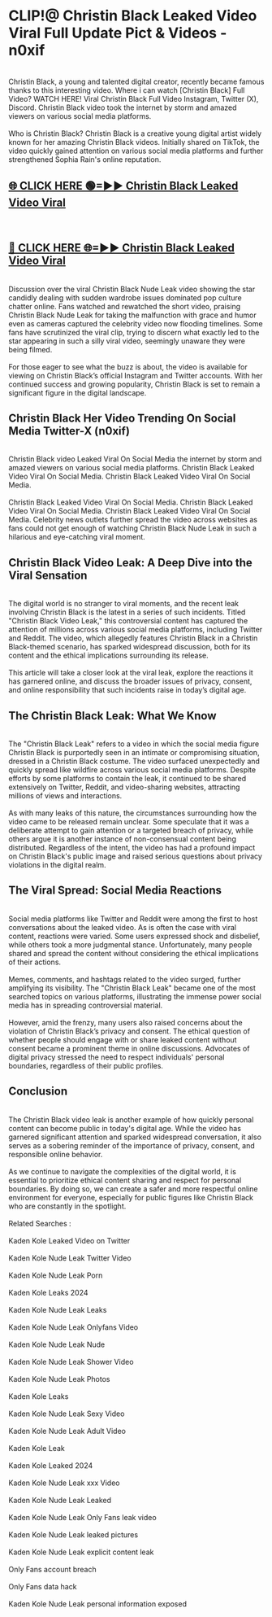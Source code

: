 # CLIP!@ Christin Black Leaked Video Viral Full Update Pict & Videos - n0xif
<br>
Christin Black, a young and talented digital creator, recently became famous thanks to this interesting video. Where i can watch [Christin Black] Full Video? WATCH HERE! Viral Christin Black Full Video Instagram, Twitter (X), Discord. Christin Black video took the internet by storm and amazed viewers on various social media platforms.
<br><br>
Who is Christin Black? Christin Black is a creative young digital artist widely known for her amazing Christin Black videos. Initially shared on TikTok, the video quickly gained attention on various social media platforms and further strengthened Sophia Rain's online reputation.
<br>
<h2><a href="https://bestclip.site?title=Christin_Black">🌐 CLICK HERE 🟢=►► Christin Black Leaked Video Viral</a></h2>
<br>
<h2><a href="https://bestclip.site?title=Christin_Black">🔴 CLICK HERE 🌐=►► Christin Black Leaked Video Viral</a></h2>
<br>
Discussion over the viral Christin Black Nude Leak video showing the star candidly dealing with sudden wardrobe issues dominated pop culture chatter online. Fans watched and rewatched the short video, praising Christin Black Nude Leak for taking the malfunction with grace and humor even as cameras captured the celebrity video now flooding timelines. Some fans have scrutinized the viral clip, trying to discern what exactly led to the star appearing in such a silly viral video, seemingly unaware they were being filmed.
<br><br>
For those eager to see what the buzz is about, the video is available for viewing on Christin Black’s official Instagram and Twitter accounts. With her continued success and growing popularity, Christin Black is set to remain a significant figure in the digital landscape.
<br>
<h2>Christin Black Her Video Trending On Social Media Twitter-X (n0xif)</h2>
<br>
Christin Black video Leaked Viral On Social Media the internet by storm and amazed viewers on various social media platforms. Christin Black Leaked Video Viral On Social Media. Christin Black Leaked Video Viral On Social Media.
<br><br>
Christin Black Leaked Video Viral On Social Media. Christin Black Leaked Video Viral On Social Media. Christin Black Leaked Video Viral On Social Media. Celebrity news outlets further spread the video across websites as fans could not get enough of watching Christin Black Nude Leak in such a hilarious and eye-catching viral moment.
<br>
<h2>Christin Black Video Leak: A Deep Dive into the Viral Sensation</h2>
<br>
The digital world is no stranger to viral moments, and the recent leak involving Christin Black is the latest in a series of such incidents. Titled "Christin Black Video Leak," this controversial content has captured the attention of millions across various social media platforms, including Twitter and Reddit. The video, which allegedly features Christin Black in a Christin Black-themed scenario, has sparked widespread discussion, both for its content and the ethical implications surrounding its release.
<br><br>
This article will take a closer look at the viral leak, explore the reactions it has garnered online, and discuss the broader issues of privacy, consent, and online responsibility that such incidents raise in today’s digital age.
<br>
<h2>The Christin Black Leak: What We Know</h2>
<br>
The "Christin Black Leak" refers to a video in which the social media figure Christin Black is purportedly seen in an intimate or compromising situation, dressed in a Christin Black costume. The video surfaced unexpectedly and quickly spread like wildfire across various social media platforms. Despite efforts by some platforms to contain the leak, it continued to be shared extensively on Twitter, Reddit, and video-sharing websites, attracting millions of views and interactions.
<br><br>
As with many leaks of this nature, the circumstances surrounding how the video came to be released remain unclear. Some speculate that it was a deliberate attempt to gain attention or a targeted breach of privacy, while others argue it is another instance of non-consensual content being distributed. Regardless of the intent, the video has had a profound impact on Christin Black's public image and raised serious questions about privacy violations in the digital realm.
<br>
<h2>The Viral Spread: Social Media Reactions</h2>
<br>
Social media platforms like Twitter and Reddit were among the first to host conversations about the leaked video. As is often the case with viral content, reactions were varied. Some users expressed shock and disbelief, while others took a more judgmental stance. Unfortunately, many people shared and spread the content without considering the ethical implications of their actions.
<br><br>
Memes, comments, and hashtags related to the video surged, further amplifying its visibility. The "Christin Black Leak" became one of the most searched topics on various platforms, illustrating the immense power social media has in spreading controversial material.
<br><br>
However, amid the frenzy, many users also raised concerns about the violation of Christin Black’s privacy and consent. The ethical question of whether people should engage with or share leaked content without consent became a prominent theme in online discussions. Advocates of digital privacy stressed the need to respect individuals' personal boundaries, regardless of their public profiles.
<br>
<h2>Conclusion</h2>
<br>
The Christin Black video leak is another example of how quickly personal content can become public in today's digital age. While the video has garnered significant attention and sparked widespread conversation, it also serves as a sobering reminder of the importance of privacy, consent, and responsible online behavior.
<br><br>
As we continue to navigate the complexities of the digital world, it is essential to prioritize ethical content sharing and respect for personal boundaries. By doing so, we can create a safer and more respectful online environment for everyone, especially for public figures like Christin Black who are constantly in the spotlight.
<br><br>
Related Searches :
<br><br>
Kaden Kole Leaked Video on Twitter
<br><br>
Kaden Kole Nude Leak Twitter Video
<br><br>
Kaden Kole Nude Leak Porn
<br><br>
Kaden Kole Leaks 2024
<br><br>
Kaden Kole Nude Leak Leaks
<br><br>
Kaden Kole Nude Leak Onlyfans Video
<br><br>
Kaden Kole Nude Leak Nude
<br><br>
Kaden Kole Nude Leak Shower Video
<br><br>
Kaden Kole Nude Leak Photos
<br><br>
Kaden Kole Leaks
<br><br>
Kaden Kole Nude Leak Sexy Video
<br><br>
Kaden Kole Nude Leak Adult Video
<br><br>
Kaden Kole Leak
<br><br>
Kaden Kole Leaked 2024
<br><br>
Kaden Kole Nude Leak xxx Video
<br><br>
Kaden Kole Nude Leak Leaked
<br><br>
Kaden Kole Nude Leak Only Fans leak video
<br><br>
Kaden Kole Nude Leak leaked pictures
<br><br>
Kaden Kole Nude Leak explicit content leak
<br><br>
Only Fans account breach
<br><br>
Only Fans data hack
<br><br>
Kaden Kole Nude Leak personal information exposed